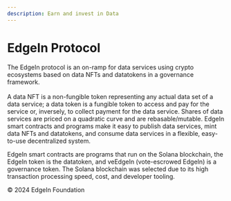 ```yaml
---
description: Earn and invest in Data
---
```


# EdgeIn Protocol

The EdgeIn protocol is an on-ramp for data services using crypto ecosystems based on data NFTs and datatokens in a governance framework. \
\
A data NFT is a non-fungible token representing any actual data set of a data service; a data token is a fungible token to access and pay for the service or, inversely, to collect payment for the data service. Shares of data services are priced on a quadratic curve and are rebasable/mutable.  EdgeIn smart contracts and programs make it easy to publish data services, mint data NFTs and datatokens, and consume data services in a flexible, easy-to-use decentralized system.  &#x20;

EdgeIn smart contracts are programs that run on the Solana blockchain, the EdgeIn token is the datatoken, and veEdgeIn (vote-escrowed EdgeIn) is a governance token. The Solana blockchain was selected due to its high transaction processing speed, cost, and developer tooling.





© 2024 EdgeIn Foundation

